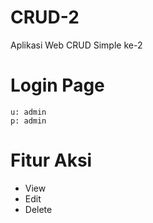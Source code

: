 # CRUD-2
Aplikasi Web CRUD Simple ke-2

# Login Page
```
u: admin
p: admin
```

# Fitur Aksi
- View
- Edit
- Delete
